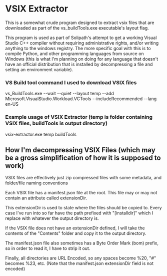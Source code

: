 # VSIX Extractor
This is a somewhat crude program designed to extract vsix files that are downloaded as part of the vs_buildTools.exe executable's layout flag.

This program is used as part of Solipath's attempt to get a working Visual Studio C++ compiler without requiring administrative rights, and/or writing anything to the windows registry. The more specific goal with this is to compile Python, and other programming languages from source on Windows (this is what I'm planning on doing for any language that doesn't have an official distribution that is installed by decompressing a file and setting an environment variable).

### VS Build tool command I used to download VSIX files
vs_BuildTools.exe --wait --quiet --layout temp --add Microsoft.VisualStudio.Workload.VCTools --includeRecommended --lang en-US

### Example usage of VSIX Extractor (temp is folder containing VSIX files, buildTools is output directory)
vsix-extractor.exe temp buildTools

## How I'm decompressing VSIX Files (which may be a gross simplification of how it is supposed to work)
VSIX files are effectively just zip compressed files with some metadata, and folder/file naming conventions

Each VSIX file has a manifest.json file at the root. This file may or may not contain an attribute called extensionDir.

This extensionDir is used to state where the files should be copied to. Every case I've run into so far have the path prefixed with "[installdir]" which I replace with whatever the output directory is.

If the VSIX file does not have an extensionDir defined, I will take the contents of the "Contents" folder and copy it to the output directory.

The manifest.json file also sometimes has a Byte Order Mark (bom) prefix, so in order to read it, I have to strip it out.

Finally, all directories are URL Encoded, so any spaces become %20, "#" becomes %23, etc. (Note that the manifest.json extensionDir field is not encoded)

